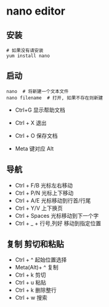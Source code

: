 # nano editor

## 安装
```
# 如果没有请安装
yum install nano
```

## 启动
```
nano  # 将新建一个文本文件
nano filename  # 打开, 如果不存在则新建
```

- Ctrl+G 显示帮助文档
- Ctrl + X 退出
- Ctrl + O 保存文档

- Meta 键对应 Alt

## 导航
- Ctrl + F/B 光标左右移动
- Ctrl + P/N 光标上下移动
- Ctrl + A/E 光标移动到行首/行尾
- Ctrl + Y/V 上下换页
- Ctrl + Spaces 光标移动到下一个字
- Ctrl + _ + 行号,列好  移动到指定位置

## 复制 剪切和粘贴
- Ctrl + ^  起始位置选择
- Meta(Alt)+ ^ 复制
- Ctrl + k 剪切
- Ctrl + u 粘贴
- Ctrl + k  删除整行
- Ctrl + w  搜索
